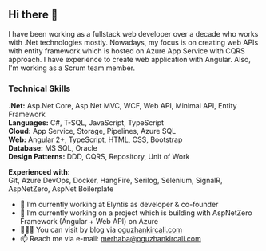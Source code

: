 ## Hi there 👋
I have been working as a fullstack web developer over a decade who works with .Net technologies mostly. Nowadays, my focus is on creating web APIs with entity framework which is hosted on Azure App Service with CQRS approach. I have experience to create web application with Angular. Also, I'm working as a Scrum team member.

### Technical Skills
**.Net:** Asp.Net Core, Asp.Net MVC, WCF, Web API, Minimal API, Entity Framework  
**Languages:** C#, T-SQL, JavaScript, TypeScript  
**Cloud:** App Service, Storage, Pipelines, Azure SQL  
**Web:** Angular 2+, TypeScript, HTML, CSS, Bootstrap  
**Database:** MS SQL, Oracle  
**Design Patterns:** DDD, CQRS, Repository, Unit of Work  

**Experienced with:**  
Git, Azure DevOps, Docker, HangFire, Serilog, Selenium, SignalR, AspNetZero, AspNet Boilerplate



- 🔭 I’m currently working at Elyntis as developer & co-founder
- 🌱 I’m currently working on a project which is building with AspNetZero Framework (Angular + Web API) on Azure
- 🧑🏻‍💻 You can visit by blog via [oguzhankircali.com](https://oguzhankircali.com)
- 📫 Reach me via e-mail: [merhaba@oguzhankircali.com](mailto:merhaba@oguzhankircali.com)

<!--
**oguzhankircali/oguzhankircali** is a ✨ _special_ ✨ repository because its `README.md` (this file) appears on your GitHub profile.

Here are some ideas to get you started:


